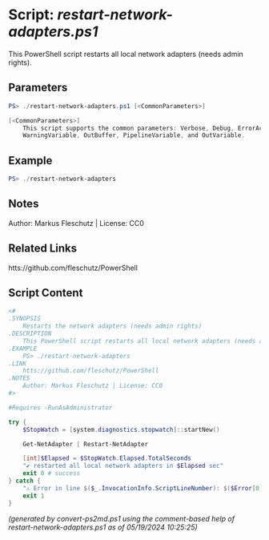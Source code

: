 Script: *restart-network-adapters.ps1*
========================

This PowerShell script restarts all local network adapters (needs admin rights).

Parameters
----------
```powershell
PS> ./restart-network-adapters.ps1 [<CommonParameters>]

[<CommonParameters>]
    This script supports the common parameters: Verbose, Debug, ErrorAction, ErrorVariable, WarningAction, 
    WarningVariable, OutBuffer, PipelineVariable, and OutVariable.
```

Example
-------
```powershell
PS> ./restart-network-adapters

```

Notes
-----
Author: Markus Fleschutz | License: CC0

Related Links
-------------
htts://github.com/fleschutz/PowerShell

Script Content
--------------
```powershell
<#
.SYNOPSIS
	Restarts the network adapters (needs admin rights)
.DESCRIPTION
	This PowerShell script restarts all local network adapters (needs admin rights).
.EXAMPLE
	PS> ./restart-network-adapters
.LINK
	htts://github.com/fleschutz/PowerShell
.NOTES
	Author: Markus Fleschutz | License: CC0
#>

#Requires -RunAsAdministrator

try {
	$StopWatch = [system.diagnostics.stopwatch]::startNew()

	Get-NetAdapter | Restart-NetAdapter 

	[int]$Elapsed = $StopWatch.Elapsed.TotalSeconds
	"✔️ restarted all local network adapters in $Elapsed sec"
	exit 0 # success
} catch {
	"⚠️ Error in line $($_.InvocationInfo.ScriptLineNumber): $($Error[0])"
	exit 1
}
```

*(generated by convert-ps2md.ps1 using the comment-based help of restart-network-adapters.ps1 as of 05/19/2024 10:25:25)*
